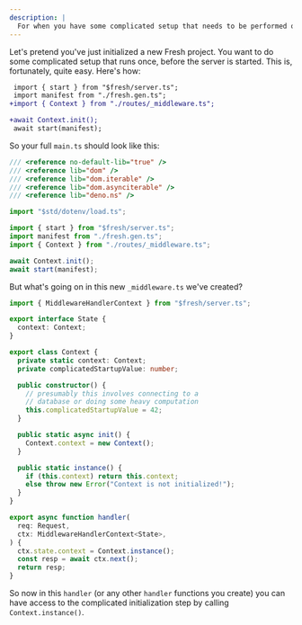 ```yaml
---
description: |
  For when you have some complicated setup that needs to be performed once.
---
```


Let's pretend you've just initialized a new Fresh project. You want to do some
complicated setup that runs once, before the server is started. This is,
fortunately, quite easy. Here's how:

```diff main.ts
 import { start } from "$fresh/server.ts";
 import manifest from "./fresh.gen.ts";
+import { Context } from "./routes/_middleware.ts";

+await Context.init();
 await start(manifest);
```

So your full `main.ts` should look like this:

```ts main.ts
/// <reference no-default-lib="true" />
/// <reference lib="dom" />
/// <reference lib="dom.iterable" />
/// <reference lib="dom.asynciterable" />
/// <reference lib="deno.ns" />

import "$std/dotenv/load.ts";

import { start } from "$fresh/server.ts";
import manifest from "./fresh.gen.ts";
import { Context } from "./routes/_middleware.ts";

await Context.init();
await start(manifest);
```

But what's going on in this new `_middleware.ts` we've created?

```ts routes/_middleware.ts
import { MiddlewareHandlerContext } from "$fresh/server.ts";

export interface State {
  context: Context;
}

export class Context {
  private static context: Context;
  private complicatedStartupValue: number;

  public constructor() {
    // presumably this involves connecting to a
    // database or doing some heavy computation
    this.complicatedStartupValue = 42;
  }

  public static async init() {
    Context.context = new Context();
  }

  public static instance() {
    if (this.context) return this.context;
    else throw new Error("Context is not initialized!");
  }
}

export async function handler(
  req: Request,
  ctx: MiddlewareHandlerContext<State>,
) {
  ctx.state.context = Context.instance();
  const resp = await ctx.next();
  return resp;
}
```

So now in this `handler` (or any other `handler` functions you create) you can
have access to the complicated initialization step by calling
`Context.instance()`.
